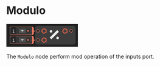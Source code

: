 # Modulo

![](../../images/node-reference/modulo.png)

The `Modulo` node perform mod operation of the inputs port.